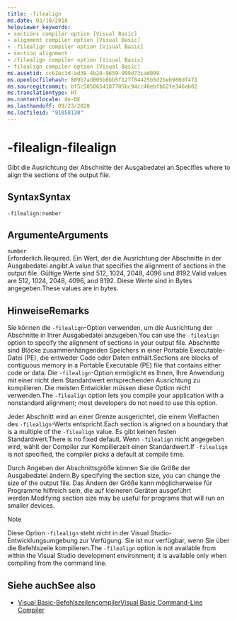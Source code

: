 ```yaml
---
title: -filealign
ms.date: 03/10/2018
helpviewer_keywords:
- sections compiler option [Visual Basic]
- alignment compiler option [Visual Basic]
- -filealign compiler option [Visual Basic]
- section alignment
- /filealign compiler option [Visual Basic]
- filealign compiler option [Visual Basic]
ms.assetid: cc61ec3d-ad38-4b28-9659-099d73cad099
ms.openlocfilehash: 809b7ad005b6bb5f127f84425b5d2beb980df471
ms.sourcegitcommit: bf5c5850654187705bc94cc40ebfb62fe346ab02
ms.translationtype: HT
ms.contentlocale: de-DE
ms.lasthandoff: 09/23/2020
ms.locfileid: "91058130"
---
```

# <a name="-filealign"></a><span data-ttu-id="32f10-102">-filealign</span><span class="sxs-lookup"><span data-stu-id="32f10-102">-filealign</span></span>

<span data-ttu-id="32f10-103">Gibt die Ausrichtung der Abschnitte der Ausgabedatei an.</span><span class="sxs-lookup"><span data-stu-id="32f10-103">Specifies where to align the sections of the output file.</span></span>  
  
## <a name="syntax"></a><span data-ttu-id="32f10-104">Syntax</span><span class="sxs-lookup"><span data-stu-id="32f10-104">Syntax</span></span>  
  
```console  
-filealign:number  
```  
  
## <a name="arguments"></a><span data-ttu-id="32f10-105">Argumente</span><span class="sxs-lookup"><span data-stu-id="32f10-105">Arguments</span></span>  

 `number`  
 <span data-ttu-id="32f10-106">Erforderlich.</span><span class="sxs-lookup"><span data-stu-id="32f10-106">Required.</span></span> <span data-ttu-id="32f10-107">Ein Wert, der die Ausrichtung der Abschnitte in der Ausgabedatei angibt.</span><span class="sxs-lookup"><span data-stu-id="32f10-107">A value that specifies the alignment of sections in the output file.</span></span> <span data-ttu-id="32f10-108">Gültige Werte sind 512, 1024, 2048, 4096 und 8192.</span><span class="sxs-lookup"><span data-stu-id="32f10-108">Valid values are 512, 1024, 2048, 4096, and 8192.</span></span> <span data-ttu-id="32f10-109">Diese Werte sind in Bytes angegeben.</span><span class="sxs-lookup"><span data-stu-id="32f10-109">These values are in bytes.</span></span>  
  
## <a name="remarks"></a><span data-ttu-id="32f10-110">Hinweise</span><span class="sxs-lookup"><span data-stu-id="32f10-110">Remarks</span></span>  

 <span data-ttu-id="32f10-111">Sie können die `-filealign`-Option verwenden, um die Ausrichtung der Abschnitte in Ihrer Ausgabedatei anzugeben.</span><span class="sxs-lookup"><span data-stu-id="32f10-111">You can use the `-filealign` option to specify the alignment of sections in your output file.</span></span> <span data-ttu-id="32f10-112">Abschnitte sind Blöcke zusammenhängenden Speichers in einer Portable Executable-Datei (PE), die entweder Code oder Daten enthält.</span><span class="sxs-lookup"><span data-stu-id="32f10-112">Sections are blocks of contiguous memory in a Portable Executable (PE) file that contains either code or data.</span></span> <span data-ttu-id="32f10-113">Die `-filealign`-Option ermöglicht es Ihnen, Ihre Anwendung mit einer nicht dem Standardwert entsprechenden Ausrichtung zu kompilieren. Die meisten Entwickler müssen diese Option nicht verwenden.</span><span class="sxs-lookup"><span data-stu-id="32f10-113">The `-filealign` option lets you compile your application with a nonstandard alignment; most developers do not need to use this option.</span></span>  
  
 <span data-ttu-id="32f10-114">Jeder Abschnitt wird an einer Grenze ausgerichtet, die einem Vielfachen des `-filealign`-Werts entspricht.</span><span class="sxs-lookup"><span data-stu-id="32f10-114">Each section is aligned on a boundary that is a multiple of the `-filealign` value.</span></span> <span data-ttu-id="32f10-115">Es gibt keinen festen Standardwert.</span><span class="sxs-lookup"><span data-stu-id="32f10-115">There is no fixed default.</span></span> <span data-ttu-id="32f10-116">Wenn `-filealign` nicht angegeben wird, wählt der Compiler zur Kompilierzeit einen Standardwert.</span><span class="sxs-lookup"><span data-stu-id="32f10-116">If `-filealign` is not specified, the compiler picks a default at compile time.</span></span>  
  
 <span data-ttu-id="32f10-117">Durch Angeben der Abschnittsgröße können Sie die Größe der Ausgabedatei ändern.</span><span class="sxs-lookup"><span data-stu-id="32f10-117">By specifying the section size, you can change the size of the output file.</span></span> <span data-ttu-id="32f10-118">Das Ändern der Größe kann möglicherweise für Programme hilfreich sein, die auf kleineren Geräten ausgeführt werden.</span><span class="sxs-lookup"><span data-stu-id="32f10-118">Modifying section size may be useful for programs that will run on smaller devices.</span></span>  
  
> [!NOTE]
> <span data-ttu-id="32f10-119">Diese Option `-filealign` steht nicht in der Visual Studio-Entwicklungsumgebung zur Verfügung. Sie ist nur verfügbar, wenn Sie über die Befehlszeile kompilieren.</span><span class="sxs-lookup"><span data-stu-id="32f10-119">The `-filealign` option is not available from within the Visual Studio development environment; it is available only when compiling from the command line.</span></span>  
  
## <a name="see-also"></a><span data-ttu-id="32f10-120">Siehe auch</span><span class="sxs-lookup"><span data-stu-id="32f10-120">See also</span></span>

- [<span data-ttu-id="32f10-121">Visual Basic-Befehlszeilencompiler</span><span class="sxs-lookup"><span data-stu-id="32f10-121">Visual Basic Command-Line Compiler</span></span>](index.md)
